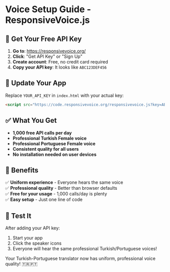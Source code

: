 # Voice Setup Guide - ResponsiveVoice.js

## 🎯 **Get Your Free API Key**

1. **Go to**: https://responsivevoice.org/
2. **Click**: "Get API Key" or "Sign Up"
3. **Create account**: Free, no credit card required
4. **Copy your API key**: It looks like `ABC123DEF456`

## 🔧 **Update Your App**

Replace `YOUR_API_KEY` in `index.html` with your actual key:

```html
<script src="https://code.responsivevoice.org/responsivevoice.js?key=ABC123DEF456"></script>
```

## ✅ **What You Get**

- **1,000 free API calls per day**
- **Professional Turkish Female voice**
- **Professional Portuguese Female voice**
- **Consistent quality for all users**
- **No installation needed on user devices**

## 🎉 **Benefits**

✅ **Uniform experience** - Everyone hears the same voice  
✅ **Professional quality** - Better than browser defaults  
✅ **Free for your usage** - 1,000 calls/day is plenty  
✅ **Easy setup** - Just one line of code  

## 🚀 **Test It**

After adding your API key:
1. Start your app
2. Click the speaker icons
3. Everyone will hear the same professional Turkish/Portuguese voices!

Your Turkish-Portuguese translator now has uniform, professional voice quality! 🇹🇷🇵🇹 